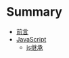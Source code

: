 # Summary

* [前言](README.md)
* [JavaScript](javascript/README.md)
  * [js继承](javascript/inheritance.md)
